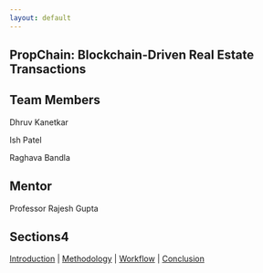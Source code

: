 ```yaml
---
layout: default
---
```


<div class="parallax">
  <section id="landing" class="parallax__layer parallax__layer--base">
    <div class="section-content">
      <h1>PropChain: Blockchain-Driven Real Estate Transactions</h1>
      <div class="team">
        <h2>Team Members</h2>
        <p>Dhruv Kanetkar</p>
        <p>Ish Patel</p>
        <p>Raghava Bandla</p>
        <h2>Mentor</h2>
        <p>Professor Rajesh Gupta</p>
      </div>
      <div class="links">
        <a href="{{ site.github_link }}" target="_blank">
          <i class="fab fa-github icon"></i>
        </a>
        <a href="{{ site.drive_link }}" target="_blank">
          <i class="fab fa-google-drive icon"></i>
        </a>
      </div>
    </div>
    <div class="page-links">
      <h2>Sections4</h2>
    <a href="{{ https://dhruvk0.github.io/propchain_project_website }}/introduction/">Introduction</a> |
    <a href="{{ https://dhruvk0.github.io/propchain_project_website }}/methodology/">Methodology</a> |
    <a href="{{ https://dhruvk0.github.io/propchain_project_website }}/workflow/">Workflow</a> |
    <a href="{{ https://dhruvk0.github.io/propchain_project_website }}/conclusion/">Conclusion</a>
    </div>
  </section>
</div>
